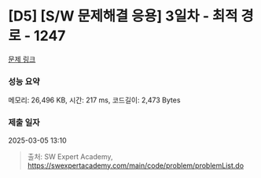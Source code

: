 # [D5] [S/W 문제해결 응용] 3일차 - 최적 경로 - 1247 

[문제 링크](https://swexpertacademy.com/main/code/problem/problemDetail.do?contestProbId=AV15OZ4qAPICFAYD) 

### 성능 요약

메모리: 26,496 KB, 시간: 217 ms, 코드길이: 2,473 Bytes

### 제출 일자

2025-03-05 13:10



> 출처: SW Expert Academy, https://swexpertacademy.com/main/code/problem/problemList.do